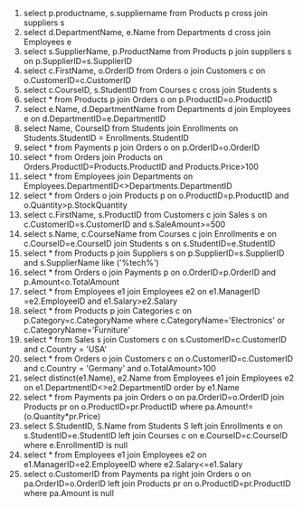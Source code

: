 1. select p.productname, s.suppliername from Products p cross join suppliers s
2. select d.DepartmentName, e.Name from Departments d cross join Employees e
3. select s.SupplierName, p.ProductName from Products p join suppliers s on p.SupplierID=s.SupplierID
4. select c.FirstName, o.OrderID from Orders o join Customers c on o.CustomerID=c.CustomerID
5. select c.CourseID, s.StudentID from Courses c cross join Students s
6. select * from Products p join Orders o on p.ProductID=o.ProductID
7. select e.Name, d.DepartmentName from Departments d join Employees e on d.DepartmentID=e.DepartmentID
8. select Name, CourseID from Students join Enrollments on Students.StudentID = Enrollments.StudentID
9. select * from Payments p join Orders o on p.OrderID=o.OrderID
10. select * from Orders join Products on Orders.ProductID=Products.ProductID and Products.Price>100
11. select * from Employees join Departments on Employees.DepartmentID<>Departments.DepartmentID
12. select * from Orders o join Products p on o.ProductID=p.ProductID and o.Quantity>p.StockQuantity
13. select c.FirstName, s.ProductID from Customers c join Sales s on c.CustomerID=s.CustomerID and s.SaleAmount>=500
14. select s.Name, c.CourseName from Courses c join Enrollments e on c.CourseID=e.CourseID join Students s on s.StudentID=e.StudentID
15. select * from Products p join Suppliers s on p.SupplierID=s.SupplierID and s.SupplierName like ('%tech%')
16. select * from Orders o join Payments p on o.OrderID=p.OrderID and p.Amount<o.TotalAmount
17. select * from Employees e1 join Employees e2 on e1.ManagerID =e2.EmployeeID and e1.Salary>e2.Salary
18. select * from Products p join Categories c on p.Category=c.CategoryName where c.CategoryName='Electronics' or c.CategoryName='Furniture'
19. select * from Sales s join Customers c on s.CustomerID=c.CustomerID and c.Country = 'USA'
20. select * from Orders o join Customers c on o.CustomerID=c.CustomerID and c.Country = 'Germany' and o.TotalAmount>100
21. select distinct(e1.Name), e2.Name from Employees e1 join Employees e2 on e1.DepartmentID<>e2.DepartmentID order by e1.Name
22. select * from Payments pa join Orders o on pa.OrderID=o.OrderID join Products pr on o.ProductID=pr.ProductID where pa.Amount!=(o.Quantity*pr.Price)
23. select S.StudentID, S.Name from Students S left join Enrollments e on s.StudentID=e.StudentID left join Courses c on e.CourseID=c.CourseID where e.EnrollmentID is null
24. select * from Employees e1 join Employees e2 on e1.ManagerID=e2.EmployeeID where e2.Salary<=e1.Salary
25. select o.CustomerID from Payments pa right join Orders o on pa.OrderID=o.OrderID left join Products pr on o.ProductID=pr.ProductID where pa.Amount is null

